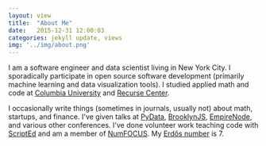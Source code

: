 ```yaml
---
layout: view
title:  "About Me"
date:   2015-12-31 12:00:03
categories: jekyll update, views
img: '../img/about.png'
---
```


I am a software engineer and data scientist living in New York City. I sporadically participate in open source software development (primarily machine learning and data visualization tools). I studied applied math and code at [Columbia University](http://www.columbia.edu/) and [Recurse Center](https://www.recurse.com/).

I occasionally write things (sometimes in journals, usually not) about math, startups, and finance. I've given talks at [PyData](http://pydata.org/), [BrooklynJS](http://brooklynjs.com/), [EmpireNode](http://empirenode.org), and various other conferences. I've done volunteer work teaching code with [ScriptEd](https://www.scripted.org/) and am a member of [NumFOCUS](https://www.numfocus.org/). My [Erdős number](https://en.wikipedia.org/wiki/Erd%C5%91s_number) is 7.
